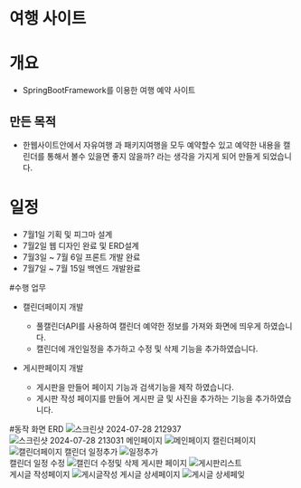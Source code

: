 # 여행 사이트
# 개요
 + SpringBootFramework를 이용한 여행 예약 사이트
## 만든 목적
 + 한웹사이트안에서 자유여행 과 패키지여행을 모두 예약할수 있고 예약한 내용을 캘린더를 통해서 볼수 있을면 좋지 않을까? 라는 생각을 가지게 되어 만들게 되었습니다.

# 일정
 + 7월1일 기획 및 피그마 설계
 + 7월2일 웹 디자인 완료 및 ERD설계
 + 7월3일 ~ 7월 6일 프론트 개발 완료
 + 7월7일 ~ 7월 15일 백엔드 개발완료

#수행 업무
+ 캘린더페이지 개발
  +  풀캘린더API를 사용하여 캘린더 예약한 정보를 가져와 화면에 띄우게 하였습니다.
  +  캘린더에 개인일정을 추가하고 수정 및 삭제 기능을 추가하였습니다.
 
+ 게시판페이지 개발
  +  게시판을 만들어 페이지 기능과 검색기능을 제작 하였습니다.
  +  게시판 작성 페이지를 만들어 게시판 글 및 사진을 추가하는 기능을 추가하였습니다.


#동작 화면
 ERD
 ![스크린샷 2024-07-28 212937](https://github.com/user-attachments/assets/79011baf-c7f0-4921-b28c-ca21fbee9944)
 ![스크린샷 2024-07-28 213031](https://github.com/user-attachments/assets/bbe420fe-8fc0-44c5-b28e-200ae3e73a1c)
 메인페이지
 ![메인페이지](https://github.com/user-attachments/assets/b324fde1-66f2-41b8-9064-efa37f2722dd)
 캘린더페이지
 ![캘린더페이지](https://github.com/user-attachments/assets/dac7730c-6f2d-479e-8364-7177e826e392)
 캘린더 일정추가
 ![일정추가](https://github.com/user-attachments/assets/8034ae30-519e-48a6-8ed6-1f1a319d6701)  
 캘린더 일정 수정
 ![캘린더 수정및 삭제](https://github.com/user-attachments/assets/80d91968-2947-4499-a044-88bfe610858f)
  게시판 페이지
  ![게시판리스트](https://github.com/user-attachments/assets/0737a7b0-7bbc-4b91-85ea-02190d038b8d)  
  게시글 작성페이지
  ![게시글작성](https://github.com/user-attachments/assets/47497e49-41cc-4280-8225-e8eed1d6cabc)
 게시글 상세페이지
  ![게시글 상세페잊](https://github.com/user-attachments/assets/eb2ef611-3f25-41e1-b4c2-8f725147bb2d)
  

    

